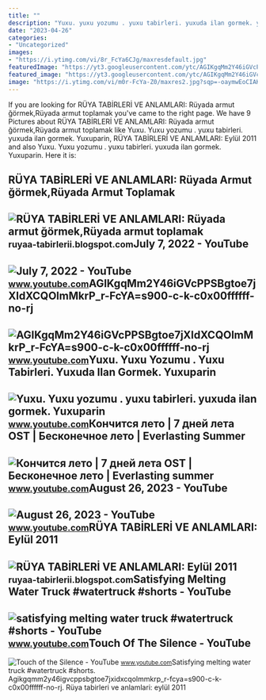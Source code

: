 ```yaml
---
title: ""
description: "Yuxu. yuxu yozumu . yuxu tabirleri. yuxuda ilan gormek. yuxuparin"
date: "2023-04-26"
categories:
- "Uncategorized"
images:
- "https://i.ytimg.com/vi/8r_FcYa6CJg/maxresdefault.jpg"
featuredImage: "https://yt3.googleusercontent.com/ytc/AGIKgqMm2Y46iGVcPPSBgtoe7jXIdXCQOlmMkrP_r-FcYA=s900-c-k-c0x00ffffff-no-rj"
featured_image: "https://yt3.googleusercontent.com/ytc/AGIKgqMm2Y46iGVcPPSBgtoe7jXIdXCQOlmMkrP_r-FcYA=s900-c-k-c0x00ffffff-no-rj"
image: "https://i.ytimg.com/vi/m0r-FcYa-Z0/maxres2.jpg?sqp=-oaymwEoCIAKENAF8quKqQMcGADwAQH4Ac4FgAKACooCDAgAEAEYZSBfKCgwDw==&amp;rs=AOn4CLARGiQtdtLXqEDmc4Tb0hax5NY8Jg"
---
```


If you are looking for RÜYA TABİRLERİ VE ANLAMLARI: Rüyada armut ğörmek,Rüyada armut toplamak you've came to the right page. We have 9 Pictures about RÜYA TABİRLERİ VE ANLAMLARI: Rüyada armut ğörmek,Rüyada armut toplamak like Yuxu. Yuxu yozumu . yuxu tabirleri. yuxuda ilan gormek. Yuxuparin, RÜYA TABİRLERİ VE ANLAMLARI: Eylül 2011 and also Yuxu. Yuxu yozumu . yuxu tabirleri. yuxuda ilan gormek. Yuxuparin. Here it is:

RÜYA TABİRLERİ VE ANLAMLARI: Rüyada Armut ğörmek,Rüyada Armut Toplamak
----------------------------------------------------------------------

 ![RÜYA TABİRLERİ VE ANLAMLARI: Rüyada armut ğörmek,Rüyada armut toplamak](https://2.bp.blogspot.com/-5aYQytLa4d8/UPxDRY-PVfI/AAAAAAAAB7E/uZE2OKkvVrU/s1600/armut.jpg) <small>ruyaa-tabirlerii.blogspot.com</small>July 7, 2022 - YouTube
----------------------

 ![July 7, 2022 - YouTube](https://i.ytimg.com/vi/EmnGMIJCpnY/maxres2.jpg?sqp=-oaymwEoCIAKENAF8quKqQMcGADwAQH4AZQDgALQBYoCDAgAEAEYfyAmKBwwDw==&rs=AOn4CLDP-kSHrFjtubbdVwtR_Qb5r_fcyA) <small>www.youtube.com</small>AGIKgqMm2Y46iGVcPPSBgtoe7jXIdXCQOlmMkrP\_r-FcYA=s900-c-k-c0x00ffffff-no-rj
--------------------------------------------------------------------------

 ![AGIKgqMm2Y46iGVcPPSBgtoe7jXIdXCQOlmMkrP_r-FcYA=s900-c-k-c0x00ffffff-no-rj](https://yt3.googleusercontent.com/ytc/AGIKgqMm2Y46iGVcPPSBgtoe7jXIdXCQOlmMkrP_r-FcYA=s900-c-k-c0x00ffffff-no-rj) <small>www.youtube.com</small>Yuxu. Yuxu Yozumu . Yuxu Tabirleri. Yuxuda Ilan Gormek. Yuxuparin
-----------------------------------------------------------------

 ![Yuxu. Yuxu yozumu . yuxu tabirleri. yuxuda ilan gormek. Yuxuparin](https://i.ytimg.com/vi/PYTHjP-g7C4/maxresdefault.jpg?sqp=-oaymwEmCIAKENAF8quKqQMa8AEB-AGOA4AC0AWKAgwIABABGCMgcigRMA8=&rs=AOn4CLBLWEhky_nG0delkaAl5nLfhSCD8g) <small>www.youtube.com</small>Кончится лето | 7 дней лета OST | Бесконечное лето | Everlasting Summer
-----------------------------------------------------------------------

 ![Кончится лето | 7 дней лета OST | Бесконечное лето | Everlasting summer](https://i.ytimg.com/vi/CICd7r_fCyA/maxresdefault.jpg) <small>www.youtube.com</small>August 26, 2023 - YouTube
-------------------------

 ![August 26, 2023 - YouTube](https://i.ytimg.com/vi/ZEKQ680y6-w/maxres2.jpg?sqp=-oaymwEoCIAKENAF8quKqQMcGADwAQH4AbYIgAKAD4oCDAgAEAEYZSA5KH8wDw==&rs=AOn4CLDc65fti5WI16LtTQdrzhn_R-FcYA) <small>www.youtube.com</small>RÜYA TABİRLERİ VE ANLAMLARI: Eylül 2011
---------------------------------------

 ![RÜYA TABİRLERİ VE ANLAMLARI: Eylül 2011](https://2.bp.blogspot.com/-GUEaNkZ82os/ToB_ipP4q1I/AAAAAAAABW8/1aVfuWhBRn8/s1600/PEYN%25C4%25B0R.jpg) <small>ruyaa-tabirlerii.blogspot.com</small>Satisfying Melting Water Truck #watertruck #shorts - YouTube
------------------------------------------------------------

 ![satisfying melting water truck #watertruck #shorts - YouTube](https://i.ytimg.com/vi/m0r-FcYa-Z0/maxres2.jpg?sqp=-oaymwEoCIAKENAF8quKqQMcGADwAQH4Ac4FgAKACooCDAgAEAEYZSBfKCgwDw==&rs=AOn4CLARGiQtdtLXqEDmc4Tb0hax5NY8Jg) <small>www.youtube.com</small>Touch Of The Silence - YouTube
------------------------------

 ![Touch of the Silence - YouTube](https://i.ytimg.com/vi/8r_FcYa6CJg/maxresdefault.jpg) <small>www.youtube.com</small>Satisfying melting water truck #watertruck #shorts. Agikgqmm2y46igvcppsbgtoe7jxidxcqolmmkrp\_r-fcya=s900-c-k-c0x00ffffff-no-rj. Rüya tabi̇rleri̇ ve anlamlari: eylül 2011
